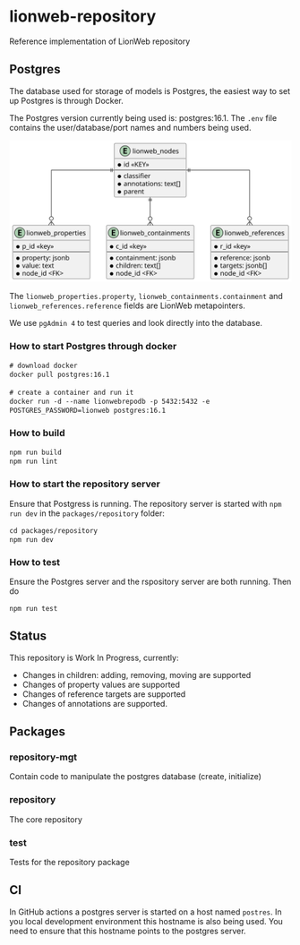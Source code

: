 # lionweb-repository
Reference implementation of LionWeb repository

## Postgres
The database used for storage of models is Postgres, 
the easiest way to set up Postgres is through Docker.

The Postgres version currently being used is: postgres:16.1.
The `.env` file contains the user/database/port names and numbers being used.

![picture of database schema](docs/database-schema.svg "Database Schema")

The `lionweb_properties.property`, `lionweb_containments.containment` and `lionweb_references.reference` 
fields are LionWeb metapointers.

We use `pgAdmin 4` to test queries and look directly into the database. 

### How to start Postgres through docker

```
# download docker
docker pull postgres:16.1

# create a container and run it
docker run -d --name lionwebrepodb -p 5432:5432 -e POSTGRES_PASSWORD=lionweb postgres:16.1
```

### How to build

```
npm run build
npm run lint
```

### How to start the repository server
Ensure that Postgress is running.
The repository server is started with `npm run dev` in  the `packages/repository` folder:

```
cd packages/repository
npm run dev
```

### How to test
Ensure the Postgres server and the rspository server are both running.
Then do

```
npm run test
```

## Status
This repository is Work In Progress, currently:
- Changes in children: adding, removing, moving are supported
- Changes of property values are supported
- Changes of reference targets are supported
- Changes of annotations are supported.
 
##  Packages

### repository-mgt
Contain code to manipulate the postgres database (create, initialize)

### repository
The core repository

### test
Tests for the repository package

## CI
In GitHub actions a postgres server is started on a host named `postres`.
In you local development environment this hostname is also being used.
You need to ensure that this hostname points to the postgres server. 
